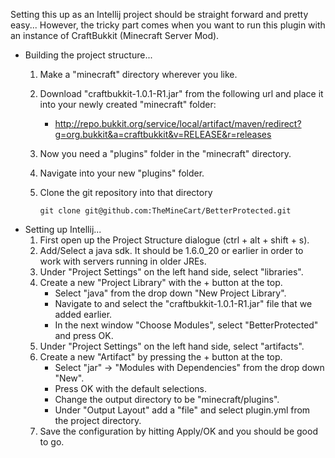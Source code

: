 Setting this up as an Intellij project should be straight forward and pretty easy...
However, the tricky part comes when you want to run this plugin with an instance of CraftBukkit (Minecraft Server Mod).

  * Building the project structure...
    1. Make a "minecraft" directory wherever you like.
    2. Download "craftbukkit-1.0.1-R1.jar" from the following url and place it into your newly created "minecraft" folder:
        - http://repo.bukkit.org/service/local/artifact/maven/redirect?g=org.bukkit&a=craftbukkit&v=RELEASE&r=releases
    3. Now you need a "plugins" folder in the "minecraft" directory.
    4. Navigate into your new "plugins" folder.
    5. Clone the git repository into that directory

         `git clone git@github.com:TheMineCart/BetterProtected.git`       
  * Setting up Intellij...
    1. First open up the Project Structure dialogue (ctrl + alt + shift + s).
    2. Add/Select a java sdk. It should be 1.6.0_20 or earlier in order to work with servers running in older JREs.
    3. Under "Project Settings" on the left hand side, select "libraries".
    4. Create a new "Project Library" with the + button at the top.
        - Select "java" from the drop down "New Project Library".
        - Navigate to and select the "craftbukkit-1.0.1-R1.jar" file that we added earlier.
        - In the next window "Choose Modules", select "BetterProtected" and press OK.
    5. Under "Project Settings" on the left hand side, select "artifacts".
    6. Create a new "Artifact" by pressing the + button at the top.
        - Select "jar" -> "Modules with Dependencies" from the drop down "New".
        - Press OK with the default selections.
        - Change the output directory to be "minecraft/plugins".
        - Under "Output Layout" add a "file" and select plugin.yml from the project directory.
    7. Save the configuration by hitting Apply/OK and you should be good to go.